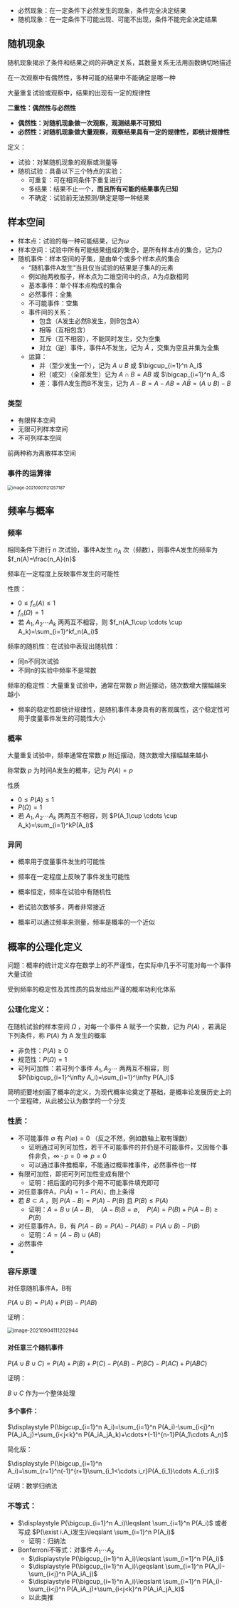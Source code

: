 * 必然现象：在一定条件下必然发生的现象，条件完全决定结果
* 随机现象：在一定条件下可能出现、可能不出现，条件不能完全决定结果

## 随机现象

随机现象揭示了条件和结果之间的非确定关系，其数量关系无法用函数确切地描述

在一次观察中有偶然性，多种可能的结果中不能确定是哪一种

大量重复试验或观察中，结果的出现有一定的规律性

**二重性：偶然性与必然性**

* **偶然性：对随机现象做一次观察，观测结果不可预知**
* **必然性：对随机现象做大量观察，观察结果具有一定的规律性，即统计规律性**

定义：

* 试验：对某随机现象的观察或测量等
* 随机试验：具备以下三个特点的实验：
  * 可重复：可在相同条件下重复进行
  * 多结果：结果不止一个，**而且所有可能的结果事先已知**
  * 不确定：试验前无法预测/确定是哪一种结果

## 样本空间

* 样本点：试验的每一种可能结果，记为$\omega$
* 样本空间：试验中所有可能结果组成的集合，是所有样本点的集合，记为$\Omega$
* 随机事件：样本空间的子集，是由单个或多个样本点的集合
  * “随机事件A发生“当且仅当试验的结果是子集A的元素
  * 例如抛两枚骰子，样本点为二维空间中的点，A为点数相同
  * 基本事件：单个样本点构成的集合
  * 必然事件：全集
  * 不可能事件：空集
  * 事件间的关系：
    * 包含（A发生必然B发生，则B包含A）
    * 相等（互相包含）
    * 互斥（互不相容），不能同时发生，交为空集
    * 对立（逆）事件，事件A不发生，记为 $\bar A$ ，交集为空且并集为全集
  * 运算：
    * 并（至少发生一个），记为 $A\cup B$ 或 $\bigcup_{i=1}^n A_i$
    * 积（或交）（全部发生）记为 $A\cap B=AB$ 或 $\bigcap_{i=1}^n A_i$
    * 差：事件A发生而B不发生，记为 $A-B=A-AB=A\bar B=(A\cup B)-B$

### 类型

* 有限样本空间
* 无限可列样本空间
* 不可列样本空间

前两种称为离散样本空间

### 事件的运算律

<img src="images/image-20210901121257187.png"   alt="image-20210901121257187" style="zoom:67%;" />

## 频率与概率

### 频率

相同条件下进行 $n$ 次试验，事件A发生 $n_A$ 次（频数），则事件A发生的频率为 $f_n(A)=\frac{n_A}{n}$ 

频率在一定程度上反映事件发生的可能性

性质：

* $0\leqslant f_n(A)\leqslant1$
* $f_n(\Omega)=1$
* 若 $A_1,A_2\cdots A_k$ 两两互不相容，则 $f_n(A_1\cup \cdots \cup A_k)=\sum_{i=1}^kf_n(A_i)$

频率的随机性：在试验中表现出随机性：

* 同n不同次试验
* 不同n的实验中频率不是常数

频率的稳定性：大量重复试验中，通常在常数 $p$ 附近摆动，随次数增大摆幅越来越小

* 频率的稳定性即统计规律性，是随机事件本身具有的客观属性，这个稳定性可用于度量事件发生的可能性大小

### 概率

大量重复试验中，频率通常在常数 $p$ 附近摆动，随次数增大摆幅越来越小

称常数 $p$ 为时间A发生的概率，记为 $P(A)=p$

性质

* $0\leqslant P(A)\leqslant1$
* $P(\Omega)=1$
* 若 $A_1,A_2\cdots A_k$ 两两互不相容，则 $P(A_1\cup \cdots \cup A_k)=\sum_{i=1}^kP(A_i)$

### 异同

* 概率用于度量事件发生的可能性

* 频率在一定程度上反映了事件发生可能性

* 概率恒定，频率在试验中有随机性

* 若试验次数够多，两者非常接近

* 概率可以通过频率来测量，频率是概率的一个近似

## 概率的公理化定义

问题：概率的统计定义存在数学上的不严谨性，在实际中几乎不可能对每一个事件大量试验

受到频率的稳定性及其性质的启发给出严谨的概率功利化体系

### 公理化定义：

在随机试验的样本空间 $\Omega$ ，对每一个事件 A 赋予一个实数，记为 $P(A)$ ，若满足下列条件，称 $P(A)$ 为 A 发生的概率

* 非负性：$P(A)\geqslant 0$
* 规范性：$P(\Omega)=1$
* 可列可加性：若可列个事件 $A_1,A_2\cdots$ 两两互不相容，则 $P(\bigcup_{i=1}^\infty A_i)=\sum_{i=1}^\infty P(A_i)$

简明扼要地刻画了概率的定义，为现代概率论奠定了基础，是概率论发展历史上的一个里程碑，从此被公认为数学的一个分支

### 性质：

* 不可能事件 $\emptyset$ 有 $P(\emptyset)=0$ （反之不然，例如数轴上取有理数）
  * 证明通过可列可加性，若干不可能事件的并仍是不可能事件，又因每个事件非负，$\infty \cdot p=0\Rightarrow p=0$
  * 可以通过事件推概率，不能通过概率推事件，必然事件也一样
* 有限可加性，即把可列可加性变成有限个
  * 证明：把后面的可列多个用不可能事件填充即可
* 对任意事件A，$P(\bar A)=1-P(A)$，由上条得
* 若 $B\subset A$ ，则 $P(A-B)=P(A)-P(B)$ 且 $P(B)\leqslant P(A)$
  * 证明：$A=B\cup (A-B),\quad(A-B)B=\emptyset,\quad P(A)=P(B)+P(A-B)\geqslant P(B)$
* 对任意事件A，B，有 $P(A-B)=P(A)-P(AB)=P(A\cup B)-P(B)$
  * 证明：$A=(A-B)\cup (AB)$
* 必然事件
* 

### 容斥原理

对任意随机事件A，B有

 $P(A\cup B)=P(A)+P(B)-P(AB)$

证明：

<img src="images/image-20210904111202944.png"   alt="image-20210904111202944" style="zoom:80%;" />

#### 对任意三个随机事件

$P(A\cup B\cup C)=P(A)+P(B)+P(C)-P(AB)-P(BC)-P(AC)+P(ABC)$

证明：

$B\cup C$ 作为一个整体处理

#### 多个事件：

$\displaystyle P(\bigcup_{i=1}^n A_i)=\sum_{i=1}^n P(A_i)-\sum_{i<j}^n P(A_iA_j)+\sum_{i<j<k}^n P(A_iA_jA_k)+\cdots+(-1)^{n-1}P(A_1\cdots A_n)$

简化版：

$\displaystyle P(\bigcup_{i=1}^n A_i)=\sum_{r=1}^n(-1)^{r+1}\sum_{i_1<\cdots i_r}P(A_{i_1}\cdots A_{i_r})$

证明：数学归纳法

### 不等式：

* $\displaystyle P(\bigcup_{i=1}^n A_i)\leqslant \sum_{i=1}^n P(A_i)$   或者写成   $P(\exist i.A_i发生)\leqslant \sum_{i=1}^n P(A_i)$
  * 证明：归纳法
* Bonferroni不等式：对事件 $A_1\cdots A_k$
  * $\displaystyle P(\bigcup_{i=1}^n A_i)\leqslant \sum_{i=1}^n P(A_i)$
  * $\displaystyle P(\bigcup_{i=1}^n A_i)\geqslant \sum_{i=1}^n P(A_i)-\sum_{i<j}^n P(A_iA_j)$
  * $\displaystyle P(\bigcup_{i=1}^n A_i)\leqslant \sum_{i=1}^n P(A_i)-\sum_{i<j}^n P(A_iA_j)+\sum_{i<j<k}^n P(A_iA_jA_k)$
  * 以此类推

